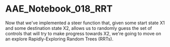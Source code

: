 # AAE_Notebook_018_RRT
Now that we've implemented a steer function that, given some start state X1 and some destination state X2, allows us to randomly guess the set of controls that will try to make progress towards X2, we're going to move on an explore Rapidly-Exploring Random Trees (RRTs).
